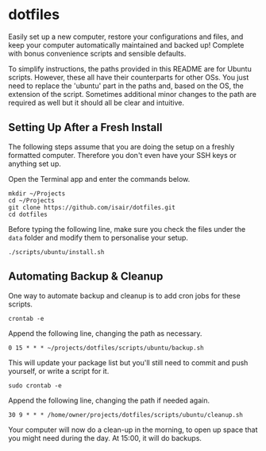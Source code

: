 # dotfiles

Easily set up a new computer, restore your configurations and files, and keep your computer automatically maintained and backed up! Complete with bonus convenience scripts and sensible defaults.

To simplify instructions, the paths provided in this README are for Ubuntu scripts. However, these all have their counterparts for other OSs. You just need to replace the 'ubuntu' part in the paths and, based on the OS, the extension of the script. Sometimes additional minor changes to the path are required as well but it should all be clear and intuitive.

## Setting Up After a Fresh Install

The following steps assume that you are doing the setup on a freshly formatted computer. Therefore you don't even have your SSH keys or anything set up.

Open the Terminal app and enter the commands below.

```
mkdir ~/Projects
cd ~/Projects
git clone https://github.com/isair/dotfiles.git
cd dotfiles
```

Before typing the following line, make sure you check the files under the `data` folder and modify them to personalise your setup.

```
./scripts/ubuntu/install.sh
```

## Automating Backup & Cleanup

One way to automate backup and cleanup is to add cron jobs for these scripts.

```
crontab -e
```

Append the following line, changing the path as necessary.
```
0 15 * * * ~/projects/dotfiles/scripts/ubuntu/backup.sh
```

This will update your package list but you'll still need to commit and push yourself, or write a script for it.


```
sudo crontab -e
```

Append the following line, changing the path if needed again.
```
30 9 * * * /home/owner/projects/dotfiles/scripts/ubuntu/cleanup.sh
```

Your computer will now do a clean-up in the morning, to open up space that you might need during the day. At 15:00, it will do backups.
